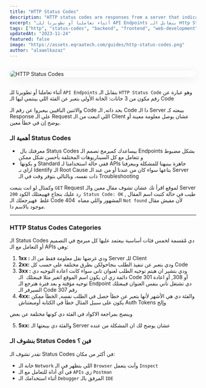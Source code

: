```yaml
---
title: "HTTP Status Codes"
description: "HTTP status codes are responses from a server that indicate the outcome of a request. Ranging from 1xx (informational) to 5xx (server errors), they help clients understand what happened and how to respond."
excerpt: "أثناء تعاملنا أو تطويرنا للـ API Endpoints بنقابل الـ Http Status Code وهو عبارة عن رقم مكون من 3 خانات:الخانة الأولى بتعبر عن الفئة اللي بينتمي ليها الـ Code."
tags: ["http", "status-codes", "backend", "frontend", "web-development", "restful"]
updatedAt: "2023-11-24"
featured: false
image: "https://assets.eqraatech.com/guides/http-status-codes.png"
author: "alaaelkazaz"
---
```


<img src="https://assets.eqraatech.com/guides/http-status-codes.png" alt="HTTP Status Codes" ondragstart="return false;" oncontextmenu="return false;" style="display: block; margin: 2rem auto; border-radius: 1rem; box-shadow: 0 4px 24px 0 rgba(0,0,0,0.08);" />

أثناء تعاملنا أو تطويرنا للـ `API Endpoints` بنقابل الـ `HTTP Status Code` وهو عبارة عن رقم مكون من 3 خانات: الخانة الأولى بتعبر عن الفئة اللي بينتمي ليها الـ Code 

والاثنين الباقيين بيعبروا عن رقم الـ Code بحد ذاته, الـ Code دا الـ Server بيبعته كـ Response علي الـ Request اللي اتبعت من الـ Client عشان يوصل معلومة معينة أو يوضح إن في خطأ معين.

### **أهمية الـ Status Codes**

-  معرفتك بال Status Codes بيساعدك كمبرمج تصمم الـ Endpoints بشكل مضبوط و تتعامل مع كل السيناريوهات المختلفة بأحسن شكل ممكن 
-  و بكونها Standard ففي حالة استخدامنا لـ APIs جاهزة بينبهنا للمشكلة وبيعرفنا ازاي نـ Identify الـ Root Cause بتاعها سواء كان من عندنا أو من عند الـ Server ذات نفسه، وبالتالي بتوفر وقت في الـ Troubleshooting

وكمثال لو انت بتبعت `GET` Request لموقع اقرأ تك عشان تشوف مقال معين والـ Server رد عليك بنجاح فهيبعتلك الكود `200 Status Code: OK` , طيب في حالة كتبت اسم المقال غلط  فهيرجعلك الـ Code 404  المشهور واللي معناه `Not found` لأن مفيش مقال موجود بالاسم دا.

---
### HTTP Status Codes Categories

الـ Status Codes دي مٌقسمة لخمس فئات أساسية بيعتمد عليها كل مبرمج في التصميم أو التعامل مع الـ APIs وهي:

1. **1xx :** ودي غرضها نقل معلومة فقط من الـ Server للـ Client 
2. **2xx:** ودي بتعبر عن تنفيذ الطلب بنجاحولكن بطرق مختلفة على حسب كل Code
3. **3xx :** ودي بتشير ان هيتم توجيه الطلب لعنوان تاني سواء كانت اعادة التوجيه دي دائمة زي ان يكون اسم الموقع اتغير مثلا فيبعتلك 
الـ Code 301 أو 308, أو اعادة توجيه مؤقتة و بعد فترة هترجع الـ Endpoint دي تشتغل تاني بنفس العنوان فيبعتلك السيرفر الـ Code رقم 307 
4. **4xx:** والفئة دي هي الأشهر لأنها بتعبر عن خطأ حصل في الطلب نفسه, الخطأ ممكن يكون على سبيل المثال خطأ في الكتابة أومبعتناش Auth Tokens وإلخ 

وينصح بمراجعة الاكواد في الفئة دي كونها مختلفة عن بعض

5. **5xx:** والفئة دي بيبعتها الـ Server عشان يوضح لك ان المشكلة من عنده 

### بنشوف الـ Status Codes فين ؟

تقدر تشوف الـ Status Codes في أكثر من مكان:

- خانة الـ `Network` اللي بتظهر في الـ `Browser` وأنت بتعمل `Inspect`
- في أي أداة للتعامل مع الـ `APIs` زي `Postman` 
- أثناء استخدامك الـ `Debugger` المرفق بالـ `IDE`
